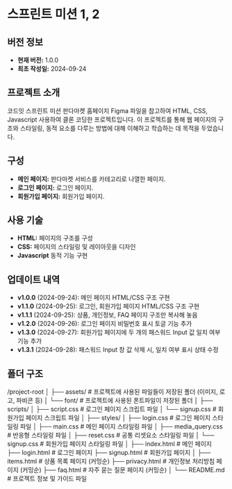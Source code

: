 # 스프린트 미션 1, 2


## 버전 정보
- **현재 버전:** 1.0.0
- **최초 작성일:** 2024-09-24


## 프로젝트 소개
코드잇 스프린트 미션 판다마켓 홈페이지 Figma 파일을 참고하여 HTML, CSS, Javascript 사용하여 클론 코딩한 프로젝트입니다.
이 프로젝트를 통해 웹 페이지의 구조와 스타일링, 동적 요소를 다루는 방법에 대해 이해하고 학습하는 데 목적을 두었습니다.


## 구성
- **메인 페이지:** 판다마켓 서비스를 카테고리로 나열한 페이지.
- **로그인 페이지:** 로그인 페이지.
- **회원가입 페이지:** 회원가입 페이지.


## 사용 기술
- **HTML:** 페이지의 구조를 구성
- **CSS:** 페이지의 스타일링 및 레이아웃을 디자인
- **Javascript** 동적 기능 구현


## 업데이트 내역
- **v1.0.0** (2024-09-24): 메인 페이지 HTML/CSS 구조 구현
- **v1.1.0** (2024-09-25): 로그인, 회원가입 페이지 HTML/CSS 구조 구현
- **v1.1.1** (2024-09-25): 상품, 개인정보, FAQ 페이지 구조만 복사해 놓음
- **v1.2.0** (2024-09-26): 로그인 페이지 비밀번호 표시 토글 기능 추가
- **v1.3.0** (2024-09-27): 회원가입 페이지에 두 개의 패스워드 Input 값 일치 여부 기능 추가
- **v1.3.1** (2024-09-28): 패스워드 Input 창 값 삭제 시, 일치 여부 표시 상태 수정


## 폴더 구조
/project-root
│
├── assets/                # 프로젝트에 사용된 파일들이 저장된 폴더 (이미지, 로고, 파비콘 등)
│   └── font/              # 프로젝트에 사용된 폰트파일이 저장된 폴더
│
├── scripts/
│   ├── script.css         # 로그인 페이지 스크립트 파일
│   └── signup.css         # 회원가입 페이지 스크립트 파일
│
├── styles/
│   ├── login.css          # 로그인 페이지 스타일링 파일
│   ├── main.css           # 메인 페이지 스타일링 파일
│   ├── media_query.css    # 반응형 스타일링 파일
│   ├── reset.css          # 공통 리셋요소 스타일링 파일
│   └── signup.css         # 회원가입 페이지 스타일링 파일
│
├── index.html             # 메인 페이지
├── login.html             # 로그인 페이지
├── signup.html            # 회원가입 페이지
│
├── items.html             # 상품 목록 페이지 (커밍순)
├── privacy.html           # 개인정보 처리방침 페이지 (커밍순)
├── faq.html               # 자주 묻는 질문 페이지 (커밍순)
│
└── README.md              # 프로젝트 정보 및 가이드 파일